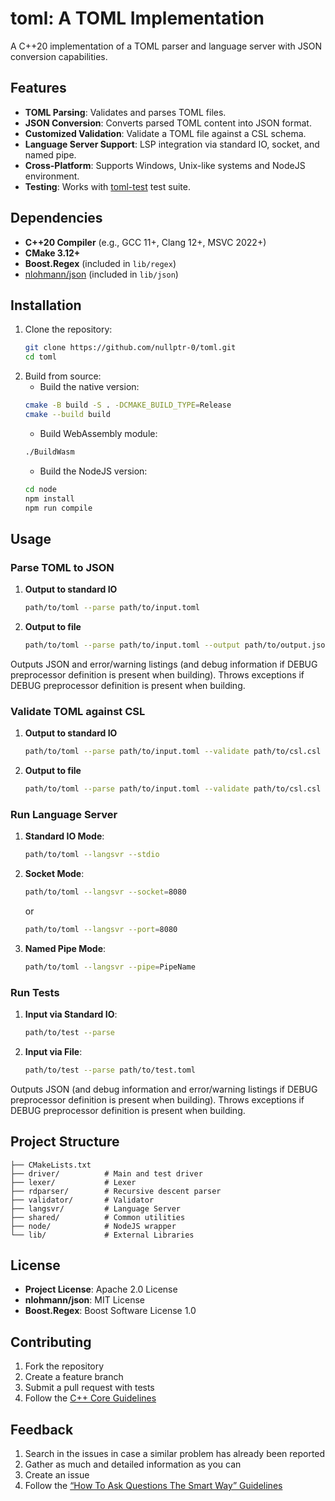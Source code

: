 # toml: A TOML Implementation

A C++20 implementation of a TOML parser and language server with JSON conversion capabilities.

## Features

- **TOML Parsing**: Validates and parses TOML files.
- **JSON Conversion**: Converts parsed TOML content into JSON format.
- **Customized Validation**: Validate a TOML file against a CSL schema.
- **Language Server Support**: LSP integration via standard IO, socket, and named pipe.
- **Cross-Platform**: Supports Windows, Unix-like systems and NodeJS environment.
- **Testing**: Works with [toml-test](https://github.com/toml-lang/toml-test) test suite.

## Dependencies

- **C++20 Compiler** (e.g., GCC 11+, Clang 12+, MSVC 2022+)
- **CMake 3.12+**
- **Boost.Regex** (included in `lib/regex`)
- [nlohmann/json](https://github.com/nlohmann/json) (included in `lib/json`)

## Installation

1. Clone the repository:
   ```bash
   git clone https://github.com/nullptr-0/toml.git
   cd toml
   ```
2. Build from source:
   - Build the native version:
   ```bash
   cmake -B build -S . -DCMAKE_BUILD_TYPE=Release
   cmake --build build
   ```
   - Build WebAssembly module:
   ```bash
   ./BuildWasm
   ```
   - Build the NodeJS version:
   ```bash
   cd node
   npm install
   npm run compile
   ```

## Usage

### Parse TOML to JSON
1. **Output to standard IO**
   ```bash
   path/to/toml --parse path/to/input.toml
   ```
2. **Output to file**
   ```bash
   path/to/toml --parse path/to/input.toml --output path/to/output.json
   ```
Outputs JSON and error/warning listings (and debug information if DEBUG preprocessor definition is present when building).
Throws exceptions if DEBUG preprocessor definition is present when building.

### Validate TOML against CSL
1. **Output to standard IO**
   ```bash
   path/to/toml --parse path/to/input.toml --validate path/to/csl.csl
   ```
2. **Output to file**
   ```bash
   path/to/toml --parse path/to/input.toml --validate path/to/csl.csl --output path/to/output.json
   ```

### Run Language Server
1. **Standard IO Mode**:
   ```bash
   path/to/toml --langsvr --stdio
   ```
2. **Socket Mode**:
   ```bash
   path/to/toml --langsvr --socket=8080
   ```
   or
   ```bash
   path/to/toml --langsvr --port=8080
   ```
3. **Named Pipe Mode**:
   ```bash
   path/to/toml --langsvr --pipe=PipeName
   ```

### Run Tests
1. **Input via Standard IO**:
   ```bash
   path/to/test --parse
   ```
1. **Input via File**:
   ```bash
   path/to/test --parse path/to/test.toml
   ```
Outputs JSON (and debug information and error/warning listings if DEBUG preprocessor definition is present when building).
Throws exceptions if DEBUG preprocessor definition is present when building.

## Project Structure
```
├── CMakeLists.txt
├── driver/          # Main and test driver
├── lexer/           # Lexer
├── rdparser/        # Recursive descent parser
├── validator/       # Validator
├── langsvr/         # Language Server
├── shared/          # Common utilities
├── node/            # NodeJS wrapper
└── lib/             # External Libraries
```

## License
- **Project License**: Apache 2.0 License
- **nlohmann/json**: MIT License
- **Boost.Regex**: Boost Software License 1.0

## Contributing
1. Fork the repository
2. Create a feature branch
3. Submit a pull request with tests
4. Follow the [C++ Core Guidelines](https://isocpp.github.io/CppCoreGuidelines/)

## Feedback
1. Search in the issues in case a similar problem has already been reported
2. Gather as much and detailed information as you can
3. Create an issue
4. Follow the [“How To Ask Questions The Smart Way” Guidelines](http://www.catb.org/~esr/faqs/smart-questions.html)
